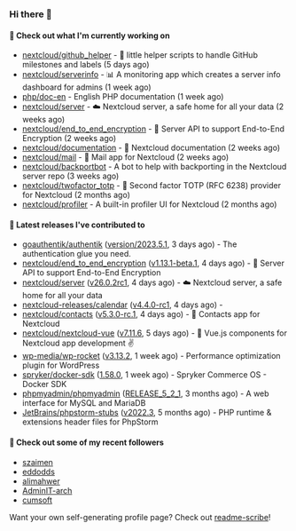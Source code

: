 ### Hi there 👋

#### 👷 Check out what I'm currently working on

- [nextcloud/github_helper](https://github.com/nextcloud/github_helper) - :construction_worker: little helper scripts to handle GitHub milestones and labels (5 days ago)
- [nextcloud/serverinfo](https://github.com/nextcloud/serverinfo) - 📊 A monitoring app which creates a server info dashboard for admins (1 week ago)
- [php/doc-en](https://github.com/php/doc-en) - English PHP documentation (1 week ago)
- [nextcloud/server](https://github.com/nextcloud/server) - ☁️ Nextcloud server, a safe home for all your data (2 weeks ago)
- [nextcloud/end_to_end_encryption](https://github.com/nextcloud/end_to_end_encryption) - :closed_lock_with_key: Server API to support End-to-End Encryption (2 weeks ago)
- [nextcloud/documentation](https://github.com/nextcloud/documentation) - 📘 Nextcloud documentation (2 weeks ago)
- [nextcloud/mail](https://github.com/nextcloud/mail) - 💌 Mail app for Nextcloud (2 weeks ago)
- [nextcloud/backportbot](https://github.com/nextcloud/backportbot) - A bot to help with backporting in the Nextcloud server repo (3 weeks ago)
- [nextcloud/twofactor_totp](https://github.com/nextcloud/twofactor_totp) - 🔑 Second factor TOTP (RFC 6238) provider for Nextcloud (2 months ago)
- [nextcloud/profiler](https://github.com/nextcloud/profiler) - A built-in profiler UI for Nextcloud (2 months ago)

#### 🔭 Latest releases I've contributed to

- [goauthentik/authentik](https://github.com/goauthentik/authentik) ([version/2023.5.1](https://github.com/goauthentik/authentik/releases/tag/version/2023.5.1), 3 days ago) - The authentication glue you need.
- [nextcloud/end_to_end_encryption](https://github.com/nextcloud/end_to_end_encryption) ([v1.13.1-beta.1](https://github.com/nextcloud/end_to_end_encryption/releases/tag/v1.13.1-beta.1), 4 days ago) - :closed_lock_with_key: Server API to support End-to-End Encryption
- [nextcloud/server](https://github.com/nextcloud/server) ([v26.0.2rc1](https://github.com/nextcloud/server/releases/tag/v26.0.2rc1), 4 days ago) - ☁️ Nextcloud server, a safe home for all your data
- [nextcloud-releases/calendar](https://github.com/nextcloud-releases/calendar) ([v4.4.0-rc1](https://github.com/nextcloud-releases/calendar/releases/tag/v4.4.0-rc1), 4 days ago) - 
- [nextcloud/contacts](https://github.com/nextcloud/contacts) ([v5.3.0-rc.1](https://github.com/nextcloud/contacts/releases/tag/v5.3.0-rc.1), 4 days ago) - 📇 Contacts app for Nextcloud
- [nextcloud/nextcloud-vue](https://github.com/nextcloud/nextcloud-vue) ([v7.11.6](https://github.com/nextcloud/nextcloud-vue/releases/tag/v7.11.6), 5 days ago) - 🍱 Vue.js components for Nextcloud app development  ✌
- [wp-media/wp-rocket](https://github.com/wp-media/wp-rocket) ([v3.13.2](https://github.com/wp-media/wp-rocket/releases/tag/v3.13.2), 1 week ago) - Performance optimization plugin for WordPress
- [spryker/docker-sdk](https://github.com/spryker/docker-sdk) ([1.58.0](https://github.com/spryker/docker-sdk/releases/tag/1.58.0), 1 week ago) - Spryker Commerce OS - Docker SDK
- [phpmyadmin/phpmyadmin](https://github.com/phpmyadmin/phpmyadmin) ([RELEASE_5_2_1](https://github.com/phpmyadmin/phpmyadmin/releases/tag/RELEASE_5_2_1), 3 months ago) - A web interface for MySQL and MariaDB
- [JetBrains/phpstorm-stubs](https://github.com/JetBrains/phpstorm-stubs) ([v2022.3](https://github.com/JetBrains/phpstorm-stubs/releases/tag/v2022.3), 5 months ago) - PHP runtime &amp; extensions header files for PhpStorm

#### 👯 Check out some of my recent followers

- [szaimen](https://github.com/szaimen)
- [eddodds](https://github.com/eddodds)
- [alimahwer](https://github.com/alimahwer)
- [AdminIT-arch](https://github.com/AdminIT-arch)
- [cumsoft](https://github.com/cumsoft)

Want your own self-generating profile page? Check out [readme-scribe](https://github.com/muesli/readme-scribe)!
